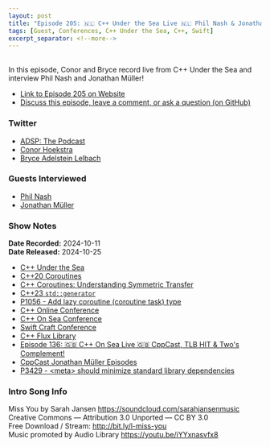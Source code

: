 ```yaml
---
layout: post
title: "Episode 205: 🇳🇱 C++ Under the Sea Live 🇳🇱 Phil Nash & Jonathan Müller"
tags: [Guest, Conferences, C++ Under the Sea, C++, Swift]
excerpt_separator: <!--more-->
---
```


<div id="buzzsprout-player-15987739"></div><script src="https://www.buzzsprout.com/1501960/episodes/15987739-episode-205-c-under-the-sea-live-phil-nash-jonathan-muller.js?container_id=buzzsprout-player-15987739&player=small" type="text/javascript" charset="utf-8"></script>

<br>In this episode, Conor and Bryce record live from C++ Under the Sea and interview Phil Nash and Jonathan Müller!

<!--more-->

* [Link to Episode 205 on Website](https://adspthepodcast.com/2024/10/25/Episode-205.html)
* [Discuss this episode, leave a comment, or ask a question (on GitHub)](https://github.com/codereport/adsp2/discussions/104)

### Twitter
 
* [ADSP: The Podcast](https://twitter.com/adspthepodcast)
* [Conor Hoekstra](https://twitter.com/code_report)
* [Bryce Adelstein Lelbach](https://twitter.com/blelbach)

### Guests Interviewed

* [Phil Nash](https://x.com/phil_nash)
* [Jonathan Müller](https://x.com/foonathan)

### Show Notes

**Date Recorded:** 2024-10-11 <br>
**Date Released:** 2024-10-25

* [C++ Under the Sea](https://cppunderthesea.nl/)
* [C++20 Coroutines](https://en.cppreference.com/w/cpp/language/coroutines)
* [C++ Coroutines: Understanding Symmetric Transfer](https://lewissbaker.github.io/2020/05/11/understanding_symmetric_transfer)
* [C++23 `std::generator`](https://en.cppreference.com/w/cpp/coroutine/generator)
* [P1056 - Add lazy coroutine (coroutine task) type](https://www.open-std.org/jtc1/sc22/wg21/docs/papers/2018/p1056r1.html)
* [C++ Online Conference](https://cpponline.uk/)
* [C++ On Sea Conference](https://cpponsea.uk/)
* [Swift Craft Conference](https://swiftcraft.uk/)
* [C++ Flux Library](https://github.com/tcbrindle/flux)
* [Episode 136: 🇬🇧 C++ On Sea Live 🇬🇧 CppCast, TLB HIT & Two's Complement!](https://adspthepodcast.com/2023/06/30/Episode-136.html)
* [CppCast Jonathan Müller Episodes](https://cppcast.com/guests/jonathan_muller/)
* [P3429 - \<meta\> should minimize standard library dependencies](https://wg21.link/p3429)

### Intro Song Info
 
Miss You by Sarah Jansen https://soundcloud.com/sarahjansenmusic<br>
Creative Commons — Attribution 3.0 Unported — CC BY 3.0<br>
Free Download / Stream: http://bit.ly/l-miss-you<br>
Music promoted by Audio Library https://youtu.be/iYYxnasvfx8<br>
